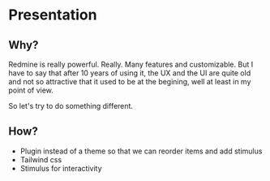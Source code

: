 # Presentation

## Why?

Redmine is really powerful. Really. Many features and customizable.
But I have to say that after 10 years of using it, the UX and the UI are quite old and not so attractive that it used to be at the begining, well at least in my point of view.

So let's try to do something different.

## How?

* Plugin instead of a theme so that we can reorder items and add stimulus
* Tailwind css
* Stimulus for interactivity